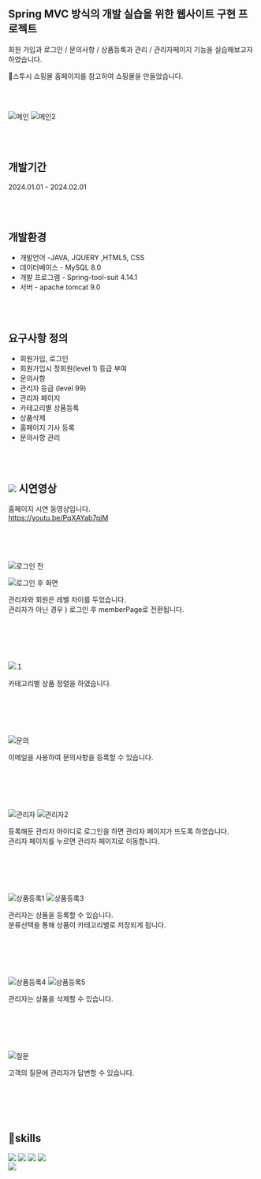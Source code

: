 ## Spring MVC 방식의 개발 실습을 위한 웹사이트 구현 프로젝트

회원 가입과 로그인 / 문의사항 / 상품등록과 관리 / 관리자페이지 기능을 실습해보고자 하였습니다.

🎱스투시 쇼핑몰 홈페이지를 참고하여 쇼핑몰을 만들었습니다.

<br/>
<br/>


![메인](https://github.com/tjsdud2671/javaProjectS12/assets/145426999/8064b2bd-f189-4958-be2c-3b7760f9bcc6)
![메인2](https://github.com/tjsdud2671/javaProjectS12/assets/145426999/fac1a166-ba45-41c4-b659-2ebe8a55a079)

<br/>
<br/>


## 개발기간

2024.01.01 - 2024.02.01

<br/>
<br/>

## 개발환경

- 개발언어 -JAVA, JQUERY ,HTML5, CSS
- 데이터베이스 - MySQL 8.0
- 개발 프로그램 - Spring-tool-suit 4.14.1
- 서버 - apache tomcat 9.0

<br/>
<br/>

## 요구사항 정의

- 회원가입, 로그인
- 회원가입시 정회원(level 1) 등급 부여
- 문의사항
- 관리자 등급 (level 99)
- 관리자 페이지
- 카테고리별 상품등록
- 상품삭제
- 홈페이지 기사 등록
- 문의사항 관리

  
<br/>
<br/>


## <img src="https://img.shields.io/badge/YouTube-FF0000?style=flat-square&logo=YouTube&logoColor=white"/> 시연영상
홈페이지 시연 동영상입니다.<br/>
https://youtu.be/PqXAYab7qjM

<br/>
<br/>
<br/>


![로그인 전](https://github.com/tjsdud2671/javaProjectS12/assets/145426999/612b87a2-27e3-4c6d-a8b4-a592676c2bab)


![로그인 후 화면](https://github.com/tjsdud2671/javaProjectS12/assets/145426999/174231dd-1d66-4475-b223-a78cb7390158)


관리자와 회원은 레벨 차이를 두었습니다.<br/>
관리자가 아닌 경우 ) 로그인 후 memberPage로 전환됩니다.

<br/>
<br/>
<br/>
<br/>

![１](https://github.com/tjsdud2671/javaProjectS12/assets/145426999/ec2395a5-8ef7-4b7d-8b07-977240012738)


카테고리별 상품 정렬을 하였습니다.

<br/>
<br/>
<br/>
<br/>

![문의](https://github.com/tjsdud2671/javaProjectS12/assets/145426999/da27bec7-7706-413a-8722-f1c61ff44c74)


이메일을 사용하여 문의사항을 등록할 수 있습니다.

<br/>
<br/>
<br/>
<br/>

![관리자](https://github.com/tjsdud2671/javaProjectS12/assets/145426999/c1354ba4-c475-4139-afff-4aaf301f2573)
![관리자2](https://github.com/tjsdud2671/javaProjectS12/assets/145426999/522c970d-97d0-4e79-9c63-83e2872ab6c8)


등록해둔 관리자 아이디로 로그인을 하면 관리자 페이지가 뜨도록 하였습니다.<br/>
관리자 페이지를 누르면 관리자 페이지로 이동합니다.

<br/>
<br/>
<br/>
<br/>

![상품등록1](https://github.com/tjsdud2671/javaProjectS12/assets/145426999/c7be2263-2a74-4ea7-9dd0-cd4692162a1b)
![상품등록3](https://github.com/tjsdud2671/javaProjectS12/assets/145426999/ac05a94c-c5ba-451e-8cd2-8dc0e3574934)


관리자는 상품을 등록할 수 있습니다.<br/>
분류선택을 통해 상품이 카테고리별로 저장되게 됩니다.

<br/>
<br/>
<br/>
<br/>

![상품등록4](https://github.com/tjsdud2671/javaProjectS12/assets/145426999/d4f37752-b6e8-404f-93bf-fdb6292927a5)
![상품등록5](https://github.com/tjsdud2671/javaProjectS12/assets/145426999/10138753-88b3-42f0-aaed-0a01aada13f1)


관리자는 상품을 삭제할 수 있습니다.

<br/>
<br/>
<br/>
<br/>

![질문](https://github.com/tjsdud2671/javaProjectS12/assets/145426999/755f23e5-dcf5-4513-910a-20db3c527b43)


고객의 질문에 관리자가 답변할 수 있습니다.

<br/>
<br/>
<br/>
<br/>

## 🚀skills
<img src="https://img.shields.io/badge/HTML5-E34F26?style=flat-square&logo=HTML5&logoColor=white"/> <img src="https://img.shields.io/badge/CSS3-1572B6?style=flat-square&logo=CSS3&logoColor=white"/> <img src="https://img.shields.io/badge/JavaScript-F7DF1E?style=flat-square&logo=JavaScript&logoColor=white"/> <img src="https://img.shields.io/badge/Java-A0522D?style=flat-square&logo=Java&logoColor=white"/>
<br/>
<img src="https://img.shields.io/badge/Bootstrap-563D7C?style=for-the-badge&logo=bootstrap&logoColor=white"/>
